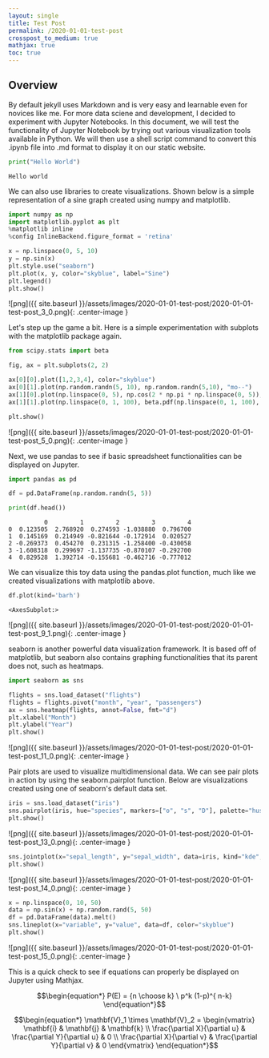 ```yaml
---
layout: single
title: Test Post
permalink: /2020-01-01-test-post
crosspost_to_medium: true
mathjax: true
toc: true
---
```


## Overview
By default jekyll uses Markdown and is very easy and learnable even for novices like me. For more data sciene and development, I decided to experiment with Jupyter Notebooks.
In this document, we will test the functionality of Jupyter Notebook by trying out various visualization tools available in Python. We will then use a shell script command to convert this .ipynb file into .md format to display it on our static website.

```python
print("Hello World")
```

    Hello world

We can also use libraries to create visualizations. Shown below is a simple representation of a sine graph created using numpy and matplotlib.

```python
import numpy as np
import matplotlib.pyplot as plt
%matplotlib inline
%config InlineBackend.figure_format = 'retina'

x = np.linspace(0, 5, 10)
y = np.sin(x)
plt.style.use("seaborn")
plt.plot(x, y, color="skyblue", label="Sine")
plt.legend()
plt.show()
```

![png]({{ site.baseurl }}/assets/images/2020-01-01-test-post/2020-01-01-test-post_3_0.png){: .center-image }

Let's step up the game a bit. Here is a simple experimentation with subplots with the matplotlib package again.

```python
from scipy.stats import beta

fig, ax = plt.subplots(2, 2)  

ax[0][0].plot([1,2,3,4], color="skyblue")
ax[0][1].plot(np.random.randn(5, 10), np.random.randn(5,10), "mo--")
ax[1][0].plot(np.linspace(0, 5), np.cos(2 * np.pi * np.linspace(0, 5)), color="lime")
ax[1][1].plot(np.linspace(0, 1, 100), beta.pdf(np.linspace(0, 1, 100), 2, 5), color="gold")

plt.show()
```

![png]({{ site.baseurl }}/assets/images/2020-01-01-test-post/2020-01-01-test-post_5_0.png){: .center-image }

Next, we use pandas to see if basic spreadsheet functionalities can be displayed on Jupyter.


```python
import pandas as pd

df = pd.DataFrame(np.random.randn(5, 5))

print(df.head())
```

              0         1         2         3         4
    0  0.123505  2.768920  0.274593 -1.038880  0.796700
    1  0.145169  0.214949 -0.821644 -0.172914  0.020527
    2 -0.269373  0.454270  0.231315 -1.258400 -0.430058
    3 -1.608318  0.299697 -1.137735 -0.870107 -0.292700
    4  0.829528  1.392714 -0.155681 -0.462716 -0.777012

We can visualize this toy data using the pandas.plot function, much like we created visualizations with matplotlib above.


```python
df.plot(kind='barh')
```




    <AxesSubplot:>



![png]({{ site.baseurl }}/assets/images/2020-01-01-test-post/2020-01-01-test-post_9_1.png){: .center-image }

seaborn is another powerful data visualization framework. It is based off of matplotlib, but seaborn also contains graphing functionalities that its parent does not, such as heatmaps.

```python
import seaborn as sns

flights = sns.load_dataset("flights")
flights = flights.pivot("month", "year", "passengers")
ax = sns.heatmap(flights, annot=False, fmt="d")
plt.xlabel("Month")
plt.ylabel("Year")
plt.show()
```

![png]({{ site.baseurl }}/assets/images/2020-01-01-test-post/2020-01-01-test-post_11_0.png){: .center-image }

Pair plots are used to visualize multidimensional data. We can see pair plots in action by using the seaborn.pairplot function. Below are visualizations created using one of seaborn's default data set.

```python
iris = sns.load_dataset("iris")
sns.pairplot(iris, hue="species", markers=["o", "s", "D"], palette="husl")
plt.show()
```

![png]({{ site.baseurl }}/assets/images/2020-01-01-test-post/2020-01-01-test-post_13_0.png){: .center-image }

```python
sns.jointplot(x="sepal_length", y="sepal_width", data=iris, kind="kde", space=0, color="skyblue")
plt.show()
```

![png]({{ site.baseurl }}/assets/images/2020-01-01-test-post/2020-01-01-test-post_14_0.png){: .center-image }

```python
x = np.linspace(0, 10, 50)
data = np.sin(x) + np.random.rand(5, 50)
df = pd.DataFrame(data).melt()
sns.lineplot(x="variable", y="value", data=df, color="skyblue")
plt.show()
```

![png]({{ site.baseurl }}/assets/images/2020-01-01-test-post/2020-01-01-test-post_15_0.png){: .center-image }

This is a quick check to see if equations can properly be displayed on Jupyter using Mathjax.

$$\begin{equation*}
P(E)   = {n \choose k} \ p^k (1-p)^{ n-k}
\end{equation*}$$

$$\begin{equation*}
\mathbf{V}_1 \times \mathbf{V}_2 =  \begin{vmatrix}
\mathbf{i} & \mathbf{j} & \mathbf{k} \\
\frac{\partial X}{\partial u} & \frac{\partial Y}{\partial u} & 0 \\
\frac{\partial X}{\partial v} & \frac{\partial Y}{\partial v} & 0
\end{vmatrix}
\end{equation*}$$
